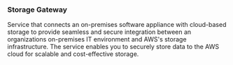 ### Storage Gateway

Service that connects an on-premises software appliance with cloud-based storage to provide seamless and secure integration between an organizations on-premises IT environment and AWS's storage infrastructure. The service enables you to securely store data to the AWS cloud for scalable and cost-effective storage.
